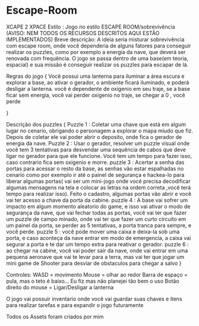 # Escape-Room
 
 XCAPE 2 XPACE
Estilo : Jogo no estilo ESCAPE ROOM/sobrevivência
(AVISO: NEM TODOS OS RECURSOS DESCRITOS AQUI ESTÃO IMPLEMENTADOS)
Breve descrição: A ideia seria misturar sobrevivência com escape room, onde você dependeria de alguns fatores para conseguir realizar os puzzles, como por exemplo a energia da nave, que deverá ser renovada com frequência. O jogo se passa dentro de uma base(em teoria, espacial) e sua missão é conseguir realizar os puzzles para escapar de lá.

Regras do jogo 
{
 Você possui uma lanterna para iluminar a área escura e explorar a base, ao ativar o gerador, o ambiente ficará iluminado, e poderá desligar a lanterna.
 você é dependente de oxigenio em seu traje, se a base ficar sem energia, você vai perder oxigenio no traje, se chegar a 0 , você perde
 
}

Descrição dos puzzles 
{
Puzzle 1 : Coletar uma chave que está em algum lugar no cenario, obrigando o personagem a explorar o mapa miudo que fiz. Depois de coletar ele vai poder abrir o deposito, onde fica o gerador de energia da nave.
Puzzle 2 : Usar o gerador, resolver um puzzle visual onde você tem 3 tentativas para desvendar uma sequência de cabos que deve ligar no gerador para que ele funcione. Você tem um tempo para fazer isso, caso contrario fica sem oxigenio e morre.
puzzle 3 : Acertar a senha das portas para acessar o resto da base, as senhas vão estar espalhadas no cenario como por exemplo ir até o painel de segurança e hackea-lo para liberar algumas portas( vai ser um mini-jogo onde você precisa decodificar algumas mensagens na tela e colocar as letras na ordem correta ,você terá tempo para realizar isso). Feito o cadastro, algumas portas vão abrir e você vai ter acesso a chave da porta da cabine.
puzzle 4 : A base vai sofrer um impacto em algum momento aleatorio do game, e isso vai ativar o modo de segurança da nave, que vai fechar todas as portas, você vai ter que fazer um puzzle de campo minado, onde vai ter que fazer um curto circuito em um painel da porta, se perder as 5 tentativas, a porta tranca para sempre, e você perde.
puzzle 5 : você pode mover uma caixa e deixa-la sob uma porta, e caso aconteça da nave entrar em modo de emergencia, a caixa vai segurar a porta e te dar um tempo extra para reativar o gerador.
puzzle 6 : ao chegar na cabine, você vai poder sair da nave, onde vai entrar em uma pequena aeronave que vai te levar para a terra, mas vai ter que jogar um mini game de Shooter para desviar de obstaculos para chegar a salvo
}

Controles: WASD = movimento
Mouse = olhar ao redor
Barra de espaço = pula, mas o teto é baixo... Eu fiz mas não planejei tão bem o uso
Botão direito do mouse = Ligar/Desligar a lanterna

O jogo vai possuir inventario onde você vai guardar suas chaves e itens para realizar tarefas e para expandir o jogo futuramente

Todos os Assets foram criados por mim
